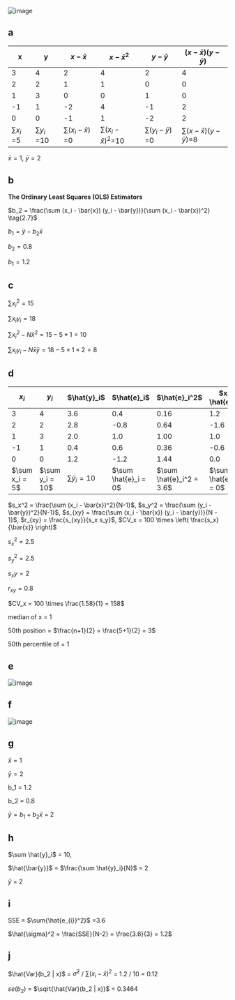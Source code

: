 ![image](https://github.com/user-attachments/assets/4755d591-cf99-4f36-8c37-d04ea1ef8d9b)
## a

| x  |y  | $x - \bar{x}$ | $x - \bar{x}^2$ | $y - \bar{y}$ | $(x - \bar{x})(y - \bar{y})$ |
|--------|--------|----------------|----------------------|----------------|----------------------|
| 3      | 4      | 2              | 4                    | 2              | 4                    |
| 2      | 2      | 1              | 1                    | 0              | 0                    |
| 1      | 3      | 0              | 0                    | 1              | 0                    |
| -1     | 1      | -2             | 4                    | -1             | 2                    |
| 0      | 0      | -1             | 1                    | -2             | 2                    |
|$\sum{x_{i}}$ =5|$\sum{y_{i}}$ =10|$\sum{(x_{i}-\bar{x})}$ =0 |$\sum{(x_{i}-\bar{x})^2}$=10|$\sum{(y_{i}-\bar{y})}$ =0 |$\sum{(x- \bar{x})(y-\bar{y})}$=8| ㄝ

$\bar{x} = 1$, $\bar{y} = 2$

## b

**The Ordinary Least Squares (OLS) Estimators**  


$b_2 = \frac{\sum (x_i - \bar{x}) (y_i - \bar{y})}{\sum (x_i - \bar{x})^2} \tag{2.7}$

$b_1 = \bar{y} - b_2 \bar{x} \tag{2.8}$

$b_2 = 0.8$

$b_1 = 1.2$

## c

$\sum{x_{i}}^2 = 15$

$\sum{x_{i}y_{i}} = 18$

$\sum{x_{i}^2} - N \bar{x}^2 = 15 - 5*1 = 10$

$\sum{x_{i}y_{i}} - N \bar{x}\bar{y} = 18 - 5 \times 1 \times 2 = 8$

## d 

| $x_i$ | $y_i$ | $\hat{y}_i\$ | $\hat{e}_i\$ | $\hat{e}_i^2\$ | $x_i \hat{e}_i\$ |
|----|----|----|----|----|----|
| 3  | 4  | 3.6  | 0.4  | 0.16  | 1.2  |
| 2  | 2  | 2.8  | -0.8 | 0.64  | -1.6 |
| 1  | 3  | 2.0  | 1.0  | 1.00  | 1.0  |
| -1 | 1  | 0.4  | 0.6  | 0.36  | -0.6 |
| 0  | 0  | 1.2  | -1.2 | 1.44  | 0.0  |
| $\sum x_i = 5\$ | $\sum y_i = 10\$ | $\sum \hat{y}_i = 10$ | $\sum \hat{e}_i = 0\$ | $\sum \hat{e}_i^2 = 3.6\$ | $\sum x_i \hat{e}_i = 0\$ |

$s_x^2 = \frac{\sum (x_i - \bar{x})^2}{N-1}$, $s_y^2 = \frac{\sum (y_i - \bar{y})^2}{N-1}$, $s_{xy} = \frac{\sum (x_i - \bar{x}) (y_i - \bar{y})}{N - 1}$, $r_{xy} = \frac{s_{xy}}{s_x s_y}$, $CV_x = 100 \times \left( \frac{s_x}{\bar{x}} \right)$

$s_x^2 = 2.5$

$s_y^2 = 2.5$

$s_xy = 2$

$r_{xy} = 0.8$

$CV_x = 100 \times \frac{1.58}{1} = 158$

median of x = 1 

50th position  = $\frac{n+1}{2} = \frac{5+1}{2} = 3$

50th percentile of = 1


## e 

![image](https://github.com/user-attachments/assets/92d81811-532b-4812-a6c7-cea80a027e55)


## f 

![image](https://github.com/user-attachments/assets/d6a126a0-5424-4f24-9c8c-1ab8477320a2)


## g

$\bar{x} = 1$

$\bar{y} = 2$

b_1 = 1.2

b_2 = 0.8

$\bar{y} = b_1+b_2 \bar{x}$ = 2


## h

$\sum \hat{y}_i\$ = 10, 

$\hat{\bar{y}}$ = $\frac{\sum \hat{y}_i}{N}$ = 2

$\bar{y}$ = 2

## i 

SSE = $\sum{\hat{e_{i}}^2}$ =3.6

$\hat{\sigma}^2 = \frac{SSE}{N-2} = \frac{3.6}{3} = 1.2$

## j 

$\hat{Var}(b_2 | x)$ = $\hat{\sigma}^2$ / $\sum{(x_{i}-\bar{x})^2}$ = 1.2 / 10 = 0.12

$se(b_2)$ = $\sqrt{\hat{Var}(b_2 | x)}$ = 0.3464

